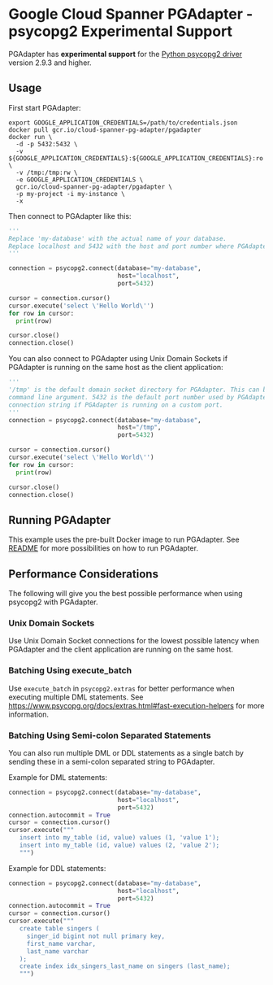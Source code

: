 # Google Cloud Spanner PGAdapter - psycopg2 Experimental Support

PGAdapter has __experimental support__ for the [Python psycopg2 driver](https://www.psycopg.org/)
version 2.9.3 and higher.

## Usage

First start PGAdapter:

```shell
export GOOGLE_APPLICATION_CREDENTIALS=/path/to/credentials.json
docker pull gcr.io/cloud-spanner-pg-adapter/pgadapter
docker run \
  -d -p 5432:5432 \
  -v ${GOOGLE_APPLICATION_CREDENTIALS}:${GOOGLE_APPLICATION_CREDENTIALS}:ro \
  -v /tmp:/tmp:rw \
  -e GOOGLE_APPLICATION_CREDENTIALS \
  gcr.io/cloud-spanner-pg-adapter/pgadapter \
  -p my-project -i my-instance \
  -x
```

Then connect to PGAdapter like this:

```python
'''
Replace 'my-database' with the actual name of your database.
Replace localhost and 5432 with the host and port number where PGAdapter is running.
'''

connection = psycopg2.connect(database="my-database",
                              host="localhost",
                              port=5432)

cursor = connection.cursor()
cursor.execute('select \'Hello World\'')
for row in cursor:
  print(row)

cursor.close()
connection.close()
```

You can also connect to PGAdapter using Unix Domain Sockets if PGAdapter is running on the same host
as the client application:

```python
'''
'/tmp' is the default domain socket directory for PGAdapter. This can be changed using the -dir
command line argument. 5432 is the default port number used by PGAdapter. Change this in the
connection string if PGAdapter is running on a custom port.
'''
connection = psycopg2.connect(database="my-database",
                              host="/tmp",
                              port=5432)

cursor = connection.cursor()
cursor.execute('select \'Hello World\'')
for row in cursor:
  print(row)

cursor.close()
connection.close()
```


## Running PGAdapter

This example uses the pre-built Docker image to run PGAdapter.
See [README](../README.md) for more possibilities on how to run PGAdapter.


## Performance Considerations

The following will give you the best possible performance when using psycopg2 with PGAdapter.

### Unix Domain Sockets
Use Unix Domain Socket connections for the lowest possible latency when PGAdapter and the client
application are running on the same host.

### Batching Using execute_batch
Use `execute_batch` in `psycopg2.extras` for better performance when executing multiple DML
statements. See https://www.psycopg.org/docs/extras.html#fast-execution-helpers for more information. 

### Batching Using Semi-colon Separated Statements
You can also run multiple DML or DDL statements as a single batch by sending these in a semi-colon
separated string to PGAdapter.

Example for DML statements:

```python
connection = psycopg2.connect(database="my-database",
                              host="localhost",
                              port=5432)
connection.autocommit = True
cursor = connection.cursor()
cursor.execute("""
   insert into my_table (id, value) values (1, 'value 1');
   insert into my_table (id, value) values (2, 'value 2');
   """)
```

Example for DDL statements:

```python
connection = psycopg2.connect(database="my-database",
                              host="localhost",
                              port=5432)
connection.autocommit = True
cursor = connection.cursor()
cursor.execute("""
   create table singers (
     singer_id bigint not null primary key,
     first_name varchar,
     last_name varchar
   );
   create index idx_singers_last_name on singers (last_name);
   """)
```
